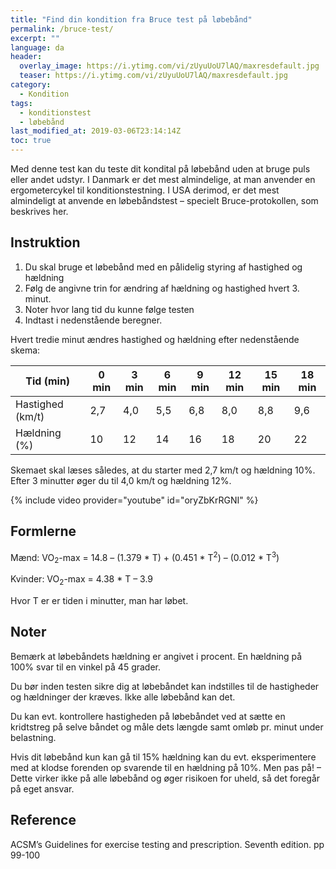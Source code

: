 ```yaml
---
title: "Find din kondition fra Bruce test på løbebånd"
permalink: /bruce-test/
excerpt: ""
language: da
header:
  overlay_image: https://i.ytimg.com/vi/zUyuUoU7lAQ/maxresdefault.jpg
  teaser: https://i.ytimg.com/vi/zUyuUoU7lAQ/maxresdefault.jpg
category:
  - Kondition
tags:
  - konditionstest
  - løbebånd
last_modified_at: 2019-03-06T23:14:14Z
toc: true
---
```


Med denne test kan du teste dit kondital på løbebånd uden at bruge puls eller andet udstyr. I Danmark er det mest almindelige, at man anvender en ergometercykel til konditionstestning. I USA derimod, er det mest almindeligt at anvende en løbebåndstest – specielt Bruce-protokollen, som beskrives her.

## Instruktion

1. Du skal bruge et løbebånd med en pålidelig styring af hastighed og hældning
2. Følg de angivne trin for ændring af hældning og hastighed hvert 3. minut.
3. Noter hvor lang tid du kunne følge testen
4. Indtast i nedenstående beregner.

Hvert tredie minut ændres hastighed og hældning efter nedenstående skema:

| Tid (min)	       | 0 min	| 3 min	| 6 min	| 9 min	| 12 min | 15 min | 18 min |
|------------------|--------|-------|-------|-------|--------|--------|--------|
| Hastighed (km/t) | 2,7	  | 4,0	  | 5,5	  | 6,8   | 8,0    | 8,8    | 9,6    |
| Hældning (%)	   | 10	    | 12	  | 14    | 16    | 18     | 20     | 22     |

Skemaet skal læses således, at du starter med 2,7 km/t og hældning 10%. Efter 3 minutter øger du til 4,0 km/t og hældning 12%.

{% include video provider="youtube" id="oryZbKrRGNI" %}

## Formlerne

Mænd: VO<sub>2</sub>-max = 14.8 – (1.379 * T) + (0.451 * T<sup>2</sup>) – (0.012 * T<sup>3</sup>)

Kvinder: VO<sub>2</sub>-max = 4.38 * T – 3.9

Hvor T er er tiden i minutter, man har løbet.

## Noter

Bemærk at løbebåndets hældning er angivet i procent. En hældning på 100% svar til en vinkel på 45 grader.

Du bør inden testen sikre dig at løbebåndet kan indstilles til de hastigheder og hældninger der kræves. Ikke alle løbebånd kan det.

Du kan evt. kontrollere hastigheden på løbebåndet ved at sætte en kridtstreg på selve båndet og måle dets længde samt omløb pr. minut under belastning.

Hvis dit løbebånd kun kan gå til 15% hældning kan du evt. eksperimentere med at klodse forenden op svarende til en hældning på 10%. Men pas på! – Dette virker ikke på alle løbebånd og øger risikoen for uheld, så det foregår på eget ansvar.

## Reference

ACSM’s Guidelines for exercise testing and prescription. Seventh edition. pp 99-100
